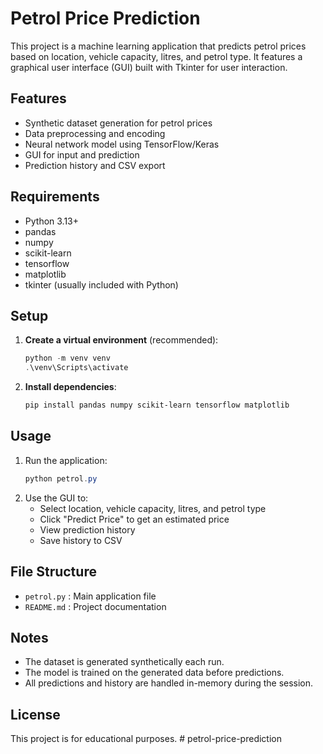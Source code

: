# Petrol Price Prediction

This project is a machine learning application that predicts petrol prices based on location, vehicle capacity, litres, and petrol type. It features a graphical user interface (GUI) built with Tkinter for user interaction.

## Features
- Synthetic dataset generation for petrol prices
- Data preprocessing and encoding
- Neural network model using TensorFlow/Keras
- GUI for input and prediction
- Prediction history and CSV export

## Requirements
- Python 3.13+
- pandas
- numpy
- scikit-learn
- tensorflow
- matplotlib
- tkinter (usually included with Python)

## Setup
1. **Create a virtual environment** (recommended):
   ```powershell
   python -m venv venv
   .\venv\Scripts\activate
   ```
2. **Install dependencies**:
   ```powershell
   pip install pandas numpy scikit-learn tensorflow matplotlib
   ```

## Usage
1. Run the application:
   ```powershell
   python petrol.py
   ```
2. Use the GUI to:
   - Select location, vehicle capacity, litres, and petrol type
   - Click "Predict Price" to get an estimated price
   - View prediction history
   - Save history to CSV

## File Structure
- `petrol.py` : Main application file
- `README.md` : Project documentation

## Notes
- The dataset is generated synthetically each run.
- The model is trained on the generated data before predictions.
- All predictions and history are handled in-memory during the session.

## License
This project is for educational purposes.
#   p e t r o l - p r i c e - p r e d i c t i o n  
 
